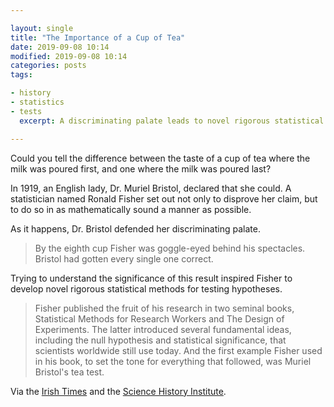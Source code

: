 ```yaml
---

layout: single
title: "The Importance of a Cup of Tea"
date: 2019-09-08 10:14
modified: 2019-09-08 10:14
categories: posts
tags:

- history
- statistics
- tests
  excerpt: A discriminating palate leads to novel rigorous statistical methods

---
```


Could you tell the difference between the taste of a cup of tea where the milk was poured first,
and one where the milk was poured last?

In 1919, an English lady, Dr. Muriel Bristol, declared that she could.
A statistician named Ronald Fisher set out not only to disprove her claim,
but to do so in as mathematically sound a manner as possible.

As it happens, Dr. Bristol defended her discriminating palate.

> By the eighth cup Fisher was goggle-eyed behind his spectacles. Bristol had gotten every single one correct.

Trying to understand the significance of this result inspired Fisher to develop novel rigorous statistical methods for testing hypotheses.

> Fisher published the fruit of his research in two seminal books,
> Statistical Methods for Research Workers and The Design of Experiments.
> The latter introduced several fundamental ideas,
> including the null hypothesis and statistical significance,
> that scientists worldwide still use today.
> And the first example Fisher used in his book, to set the tone for everything that followed,
> was Muriel Bristol's tea test.

Via the [Irish Times](https://www.irishtimes.com/news/science/how-a-tea-tasting-test-led-to-a-breakthrough-in-statistics-1.3998786)
and the [Science History Institute](https://www.sciencehistory.org/distillations/ronald-fisher-a-bad-cup-of-tea-and-the-birth-of-modern-statistics).
